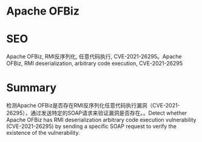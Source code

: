 # Apache OFBiz
# SEO
Apache OFBiz, RMI反序列化, 任意代码执行, CVE-2021-26295。Apache OFBiz, RMI deserialization, arbitrary code execution, CVE-2021-26295
# Summary
检测Apache OFBiz是否存在RMI反序列化任意代码执行漏洞（CVE-2021-26295），通过发送特定的SOAP请求来验证漏洞是否存在。。Detect whether Apache OFBiz has RMI deserialization arbitrary code execution vulnerability (CVE-2021-26295) by sending a specific SOAP request to verify the existence of the vulnerability.
